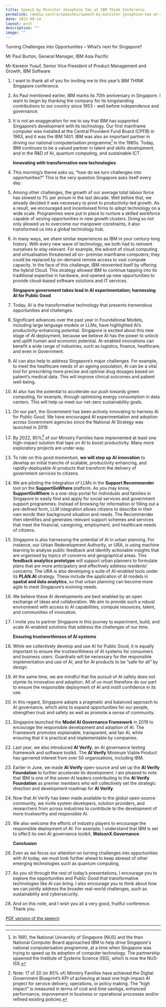 ```yaml
---
title: Speech by Minister Josephine Teo at IBM Think Conference
permalink: /media-centre/speeches/speech-by-minister-josephine-teo-at-ibm-think-conference/
date: 2023-09-14
layout: post
description: ""
image: ""
---
```

Turning Challenges into Opportunities – What’s next for Singapore? 

Mr Paul Burton, General Manager, IBM Asia Pacific

Mr Kareem Yusuf, Senior Vice President of Product Management and Growth, IBM Software

1. I want to thank all of you for inviting me to this year’s IBM THINK Singapore conference.

2. As Paul mentioned earlier, IBM marks its 70th anniversary in Singapore. I want to begin by thanking the company for its longstanding contributions to our country since 1953 - well before independence and governance.

3. It is not an exaggeration for me to say that IBM has supported Singapore’s development with its technology. Our first mainframe computer was installed at the Central Provident Fund Board (CPFB) in 1963, and it was the IBM 1401. IBM was also an important partner in driving our national computerisation programme[^1] in the 1980s. Today, IBM continues to be a valued partner in talent and skills development, and in the R&D of AI, quantum computing, and sustainable ICT.

    **Innovating with transformative new technologies**

4. This morning’s theme asks us, “how do we turn challenges into opportunities?” This is the very question Singapore asks itself every day.

5. Among other challenges, the growth of our average total labour force has slowed to 1% per annum in the last decade. Well before that, we already decided it was necessary to pivot to productivity-led growth. As a result, we encouraged and incentivised firms to adopt technology on a wide scale. Programmes were put in place to nurture a skilled workforce capable of seizing opportunities in new growth clusters. Doing so not only allowed us to overcome our manpower constraints, it also transformed us into a global technology hub.

6. In many ways, we share similar experiences as IBM in your century-long history. With every new wave of technology, we both had to reinvent ourselves to stay relevant. For example, the advent of cloud computing and virtualisation threatened all on- premise mainframe computers; they could be replaced by on-demand remote access to vast compute capacity. In the face of this challenge, IBM reinvented itself by offering the hybrid Cloud. This strategy allowed IBM to continue tapping into its traditional expertise in hardware, and opened up new opportunities to provide cloud-based software solutions and IT services.

    **Singapore government takes lead in AI experimentation; harnessing AI for Public Good**

7. Today, AI is the transformative technology that presents tremendous opportunities and challenges.

8. Significant advances over the past year in Foundational Models, including large language models or LLMs, have highlighted AI’s productivity-enhancing potential. Singapore is excited about this new stage of AI deployment, because we believe AI has the power to unlock and uplift human and economic potential. AI-enabled innovations can benefit a wide range of industries, such as logistics, finance, healthcare, and even in Government.

9. AI can also help to address Singapore’s major challenges. For example, to meet the healthcare needs of an ageing population, AI can be a vital tool for prescribing more precise and optimal drug dosages based on patient’s medical data. This will improve clinical outcomes and patient well-being.

10. AI also has the potential to accelerate our push towards green computing, for example, through optimising energy consumption in data centers. This will help us meet our net-zero sustainability goals.

11. On our part, the Government has been actively innovating to harness AI for Public Good. We have encouraged AI experimentation and adoption across Government agencies since the National AI Strategy was launched in 2019.

12. By 2022, 85%[^2] of our Ministry Families have implemented at least one high-impact solution that taps on AI to boost productivity. Many more exploratory projects are under way.

13. To ride on this good momentum, **we will step up AI innovation** to develop an initial tranche of scalable, productivity enhancing, and rapidly-deployable AI products that transform the delivery of government services to citizens.

14. We are piloting the integration of LLMs in the **Support Recommender** tool on the **SupportGoWhere** platform. As you may know, **SupportGoWhere** is a one-stop portal for individuals and families in Singapore to easily find and apply for social services and government support programmes. Instead of browsing for information or filling out a pre-defined form, LLM integration allows citizens to describe in their own words their background situation and needs. The Recommender then identifies and generates relevant support schemes and services that meet the financial, caregiving, employment, and healthcare needs of citizens.

15. Singapore is also harnessing the potential of AI in urban planning. For instance, our Urban Redevelopment Authority, or URA, is using machine learning to analyse public feedback and identify actionable insights that are organised by topics of concerns and geographical areas. This **feedback analytics prototype** will support urban planners to formulate plans that are more anticipatory and effectively address residents’ concerns. The URA is also developing a suite of AI-enabled tools under its **PLAN.AI** strategy. These include the application of AI models in **spatial and data analytics**, so that urban planning can become more agile to meet Singapore’s evolving needs.

16. We believe these AI developments are best enabled by an open exchange of ideas and collaboration. We aim to provide such a robust environment with access to AI capabilities, compute resources, talent, and communities of innovation.

17. I invite you to partner Singapore in this journey to experiment, build, and scale AI-enabled solutions that address the challenges of our time.

    **Ensuring trustworthiness of AI systems**

18. While we collectively develop and use AI for Public Good, it is equally important to ensure the trustworthiness of AI systems for consumers and business users. Guardrails will be necessary for the responsible implementation and use of AI, and for AI products to be “safe for all” by design.

19. At the same time, we are mindful that the pursuit of AI safety does not stymie its innovation and adoption. All of us must therefore do our part to ensure the responsible deployment of AI and instill confidence in its use.

20. In this regard, Singapore adopts a pragmatic and balanced approach to AI governance, which aims to expand opportunities for our people, strengthen trust and safety as well as promote a sense of community.

21. Singapore launched the **Model AI Governance Framework** in 2019 to encourage the responsible development and adoption of AI. The Framework promotes explainable, transparent, and fair AI, while ensuring that it is practical and implementable by companies.

22. Last year, we also introduced **AI Verify**, an AI governance testing framework and software toolkit. The **AI Verify** Minimum Viable Product has garnered interest from over 50 organisations, including IBM.

23. Earlier in June, we made **AI Verify** open-source and set up the **AI Verify Foundation** to further accelerate its development. I am pleased to note that IBM is one of the seven AI leaders contributing to the **AI Verify Foundation** as premier members who will collectively set the strategic direction and development roadmap for **AI Verify**.

24. Now that AI Verify has been made available to the global open-source community, we invite system developers, solution providers, and researchers from across industries to contribute to the development of more trustworthy and responsible AI.

25. We also welcome the efforts of industry players to encourage the responsible deployment of AI. For example, I understand that IBM is set to offer3 its own AI governance toolkit, **WatsonX.Governance**.

    **Conclusion**

26. Even as we focus our attention on turning challenges into opportunities with AI today, we must look further ahead to keep abreast of other emerging technologies such as quantum computing.

27. As you sit through the rest of today’s presentations, I encourage you to explore the opportunities and Public Good that transformative technologies like AI can bring. I also encourage you to think about how we can jointly address the broader real-world challenges, such as sustainability and cybersecurity.

28. And on this note, and I wish you all a very good, fruitful conference. Thank you.

[PDF version of the speech](/files/transcript%20of%20speech%20by%20minister%20josephine%20teo%20at%20ibm%20think%20conference%202023.pdf)

-------------------------------------------------------------------------------------------

[^1]:  In 1981, the National University of Singapore (NUS) and the then National Computer Board approached IBM to help drive Singapore's national computerisation programme, at a time when Singapore was trying to speed up its adoption of computer technology. The partnership spawned the Institute of Systems Science (ISS), which is now the NUS-ISS.

[^2]: Note: 17 of 20 (or 85% of) Ministry Families have achieved the Digital Government Blueprint’s KPI of achieving at least one high impact AI project for service delivery, operations, or policy making. The “high impact” is measured in terms of cost and time savings, enhanced performance, improvement in business or operational processes and/or refined existing policies.